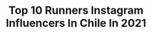 ---
title: Top 10 Runners Instagram Influencers In Chile In 2021
description: >-
  Find top runners Instagram influencers in Chile in 2021. Most popular hashtags: #chile #runner #instagood.
platform: Instagram
hits: 10
text_top: Discover the best Instagram accounts on inBeat.
text_bottom: Our platform has 10 Instagram influencers like this in Chile for you to contact.
profiles:
  - username: "yadrankatomick"
    fullname: >-
      Yadranka Tomič Kralj
    bio: >-
      . Chilena Croata 🇨🇱🇭🇷 O ❦ @solesdepelarco ♞ Miss Chile, 2nd Runner Up International 2017 ♛ . Tiktok @yadrankatomick ❦
    location: "Chile"
    followers: 222754
    engagement: 619
    commentsToLikes: 0.013382
    id: ck5c07tppsltc0i11em4gle4g
    verified: true
    hashtags: ""
  - username: "sebastian_runner"
    fullname: >-
      Sebastián Runner
    bio: >-
      VALPARAÍSO ▪ CHILE ▪ #POSTALES_HUMANAS_ Fotógrafo documentalista / Talleres / Proyectos visuales & Culturales Pronto www.sebastianrunner.cl
    location: "Chile"
    followers: 41541
    engagement: 333
    commentsToLikes: 0.031907
    id: ck5hnn5pjo2230i11h023yh4r
    verified: false
    hashtags: "#apruebo, #convencionconstitucional, #postales, #taller"
  - username: "franciscorree"
    fullname: >-
      Franciscoo Alexanderr
    bio: >-
      Atleta: @thenorthfacechile @PetzlChile @BuffChile @wild.mate @suunto_chile
    location: "Chile"
    followers: 6207
    engagement: 565
    commentsToLikes: 0.018847
    id: ck14i9k2qeauh0i19wlj6ka94
    verified: false
    hashtags: "#motivacion, #running, #nature, #naturephotography"
  - username: "fenamackenna"
    fullname: >-
      Fernanda Mackenna
    bio: >-
      ⚡️Chilena 🇨🇱 - Atleta 400mts ⚡️Medallista Sudamericana ⚡️Atleta @underarmourlatam ⚡️Embajadora @imgacademy ⬇️
    location: "Chile"
    followers: 24515
    engagement: 263
    commentsToLikes: 0.040387
    id: ckaowvnjhanng0i78pd95hg1s
    verified: false
    hashtags: "#tbt, #athlete, #track, #chile"
  - username: "cata_alegria_"
    fullname: >-
      Cata Alegría
    bio: >-
      Explorando Chile. A veces 🌎 Team @mountainrunningco ⛰ Panel @fulloutdoor 🌿 Salidas gratis c/@cin_meneses🌸 Cofounder @7even.cl 💫
    location: "Chile"
    followers: 7851
    engagement: 495
    commentsToLikes: 0.053565
    id: ck8tdmmse3y690j7827qnbifp
    verified: false
    hashtags: "#outdoorpeople, #landscapephotography, #travel, #funrun"
  - username: "niamalimits"
    fullname: >-
      Juan Pablo Savonitti
    bio: >-
      🏃‍♂️de Ushuaia a Alaska promoviendo la lengua de señas en el 🌎🏃‍♂️from Ushuaia to Alaska promoting Sign Language in the 🌎 🇦🇷🇨🇱🇵🇪🇪🇨🇨🇴🇵🇦🇨🇷🇳🇮🇭🇳🇸🇻🇬🇹🇲🇽🇺🇸🇨🇦
    location: "Chile"
    followers: 9829
    engagement: 167
    commentsToLikes: 0.067100
    id: ck5c6w2zy6bj20i112c7btibc
    verified: false
    hashtags: "#cuarentena, #ushuaiaalaska, #ultrarunner, #ultrarunning"
  - username: "genoveva_tenaillon"
    fullname: >-
      Sin Culpas
    bio: >-
      💚 Recetas fáciles y saludables ❤️Tips para una vida saludable física y mentalmente ⚖️ 📖Autora del libro #sinculpas
    location: "Chile"
    followers: 151990
    engagement: 101
    commentsToLikes: 0.040906
    id: ckaorwno2p36d0i78strivuru
    verified: true
    hashtags: "#sinazucar, #saschafitness, #chilefit, #singluten"
  - username: "mimotuga"
    fullname: >-
      Mimo Tuga ✴️
    bio: >-
      
    location: "Chile"
    followers: 34226
    engagement: 410
    commentsToLikes: 0.032792
    id: ck5qdherfvlnc0i11qhjkbyk7
    verified: false
    hashtags: "#18deoctubre, #renunciapi, #aprueboconvencio, #nuncamas"
  - username: "giova.streetart"
    fullname: >-
      GIOVA
    bio: >-
      🇨🇱 Muralista (Arte Urbano) Valparaíso, Chile Cuenta personal @giovannizamora55 Cuenta Retratos: @retratos.valparaiso #APRUEBO
    location: "Chile"
    followers: 27352
    engagement: 925
    commentsToLikes: 0.014054
    id: ck6tovwuugece0j71uk0usp1k
    verified: false
    hashtags: "#chilemovilizado, #quedateencasa, #beautiful, #dibujo"
  - username: "senshi.a.dc"
    fullname: >-
      SENSHI-A DANCE COVER
    bio: >-
      #SHINee 🇨🇱 #KpopChile Team: @ichimike + @chang_min_tama + @kevlehmann + @yoyi.uk + @ttaem0ch1 Contacto: 📩 senshi.a.dc@gmail.com Edit: @bastn_ires
    location: "Chile"
    followers: 10318
    engagement: 909
    commentsToLikes: 0.016218
    id: ck6tlseba6jyp0j714ksyj5xb
    verified: false
    hashtags: "#revenshia, #luciferchallenge, #stayhome, #rddchallenge"
---